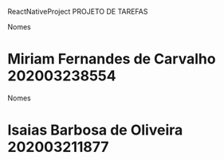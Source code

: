 ReactNativeProject
PROJETO DE TAREFAS


Nomes
<h1>Miriam Fernandes de Carvalho 202003238554</h1>
Nomes
<h1>Isaias Barbosa de Oliveira 202003211877</h1>
